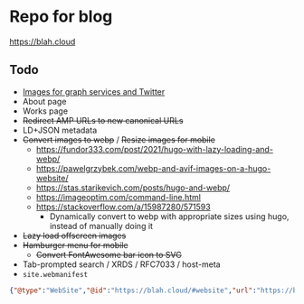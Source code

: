 # Repo for blog

<https://blah.cloud>

## Todo

* [Images for graph services and Twitter](https://www.jannikarndt.de/blog/2021/05/generating_open_graph_images/)
* About page
* Works page
* ~~Redirect AMP URLs to new canonical URLs~~
* LD+JSON metadata
* ~~Convert images to webp~~ / ~~Resize images for mobile~~
  * <https://fundor333.com/post/2021/hugo-with-lazy-loading-and-webp/>
  * <https://pawelgrzybek.com/webp-and-avif-images-on-a-hugo-website/>
  * <https://stas.starikevich.com/posts/hugo-and-webp/>
  * <https://imageoptim.com/command-line.html>
  * <https://stackoverflow.com/a/15987280/571593>
    * Dynamically convert to webp with appropriate sizes using hugo, instead of manually doing it
* ~~Lazy load offscreen images~~
* ~~Hamburger menu for mobile~~
  * ~~Convert FontAwesome bar icon to SVG~~
* Tab-prompted search / XRDS / RFC7033 / host-meta
* `site.webmanifest`

```json
{"@type":"WebSite","@id":"https://blah.cloud/#website","url":"https://blah.cloud/","name":"Blah, Cloud.","description":"Adventures in architectures","publisher":{"@id":"https://blah.cloud/#/schema/person/65b4688619b5af7ea0c4497700f98718"},"potentialAction":[{"@type":"SearchAction","target":{"@type":"EntryPoint","urlTemplate":"https://blah.cloud/?s={search_term_string}"},"query-input":"required name=search_term_string"}],"inLanguage":"en-GB"}
```
